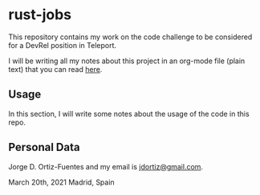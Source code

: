 # rust-jobs

This repository contains my work on the code challenge to be
considered for a DevRel position in Teleport.

I will be writing all my notes about this project in an org-mode file
(plain text) that you can read [here](./Design.md "Design.md").

## Usage

In this section, I will write some notes about the usage of the code
in this repo.

## Personal Data

Jorge D. Ortiz-Fuentes and my email is jdortiz@gmail.com.

March 20th, 2021 Madrid, Spain
